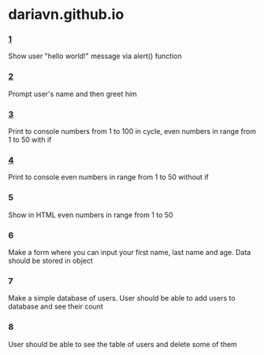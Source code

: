 # dariavn.github.io

### [1](https://dariavn.github.io/1/)
Show user "hello world!" message via alert() function

### [2](https://dariavn.github.io/2/)
Prompt user's name and then greet him

### [3](https://dariavn.github.io/3/)
Print to console numbers from 1 to 100 in cycle, even numbers in range from 1 to 50 with if

### [4](https://dariavn.github.io/4/)
Print to console even numbers in range from 1 to 50 without if

### 5
Show in HTML even numbers in range from 1 to 50

### 6
Make a form where you can input your first name, last name and age. Data should be stored in object

### 7
Make a simple database of users. User should be able to add users to database and see their count

### 8
User should be able to see the table of users and delete some of them
